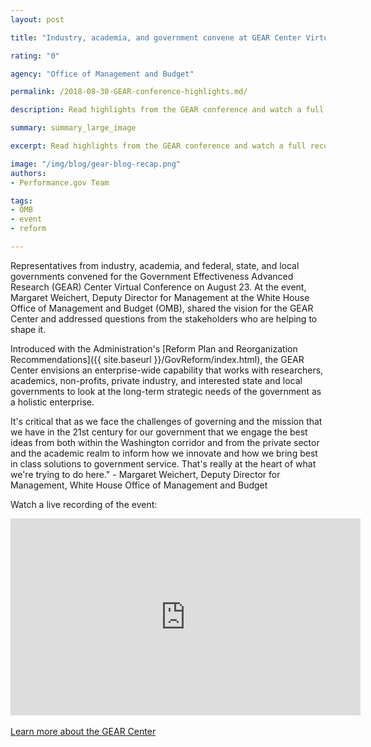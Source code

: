```yaml
---
layout: post

title: "Industry, academia, and government convene at GEAR Center Virtual Conference"

rating: "0"

agency: "Office of Management and Budget"

permalink: /2018-08-30-GEAR-conference-highlights.md/

description: Read highlights from the GEAR conference and watch a full recording of the live stream.

summary: summary_large_image

excerpt: Read highlights from the GEAR conference and watch a full recording of the live stream.

image: "/img/blog/gear-blog-recap.png"
authors:
- Performance.gov Team

tags:
- OMB
- event
- reform

---
```


Representatives from industry, academia, and federal, state, and local governments convened for the Government Effectiveness Advanced Research (GEAR) Center Virtual Conference on August 23. At the event, Margaret Weichert, Deputy Director for Management at the White House Office of Management and Budget (OMB), shared the vision for the GEAR Center and addressed questions from the stakeholders who are helping to shape it.

Introduced with the Administration's [Reform Plan and Reorganization Recommendations]({{  site.baseurl  }}/GovReform/index.html), the GEAR Center envisions an enterprise-wide capability that works with researchers, academics, non-profits, private industry, and interested state and local governments to look at the long-term strategic needs of the government as a holistic enterprise.

<div class="testimonial-blockquote">
It's critical that as we face the challenges of governing and the mission that we have in the 21st century for our government that we engage the best ideas from both within the Washington corridor and from the private sector and the academic realm to inform how we innovate and how we bring best in class solutions to government service. That's really at the heart of what we're trying to do here." - Margaret Weichert, Deputy Director for Management, White House Office of Management and Budget


</div>

Watch a live recording of the event:
<div class="usa-width-one-whole usa-media_block">
<div class="usa-media_block-body">
    <div class="videoWrapper">
  <div style="float: center; width: 0px; height: 0px; padding-left: 0px;"></div>
<div style="float: center; clear: right"><iframe src="https://player.vimeo.com/video/287319264" width="560" height="315" frameborder="0" webkitallowfullscreen mozallowfullscreen allowfullscreen></iframe></div>
</div>
</div>
</div>
<br>
<a class="usa-button" href="../GEARcenter/index.html">Learn more about the GEAR Center</a>
